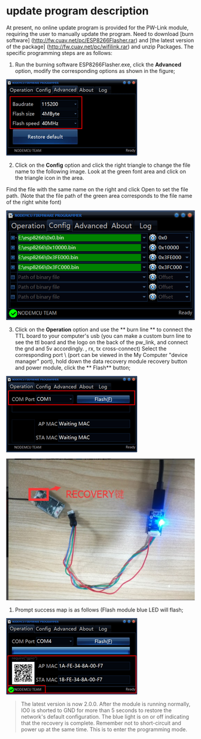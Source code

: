 # update program description

At present, no online update program is provided for the PW-Link module, requiring the user to manually update the program. Need to download [burn software] (http://fw.cuav.net/pc/ESP8266Flasher.rar) and [the latest version of the package] (http://fw.cuav.net/pc/wifilink.rar) and unzip Packages. The specific programming steps are as follows:

1. Run the burning software ESP8266Flasher.exe, click the **Advanced** option, modify the corresponding options as shown in the figure;

![pwlink advanced](../assets/pwlink-update-advanced.png)

2. Click on the **Config** option and click the right triangle to change the file name to the following image. Look at the green font area and click on the triangle icon in the area.

Find the file with the same name on the right and click Open to set the file path. (Note that the file path of the green area corresponds to the file name of the right white font)

![wtr111](../assets/wtr111.png)

3. Click on the **Operation** option and use the ** burn line ** to connect the TTL board to your computer's usb (you can make a custom burn line to see the ttl board and the logo on the back of the pw\_link, and connect the gnd and 5v accordingly. , rx, tx cross-connect) Select the corresponding port \ (port can be viewed in the My Computer "device manager" port), hold down the data recovery module recovery button and power module, click the ** Flash** button;

![pwlink operation](../assets/pwlink-update-operation.png)

![wtr2](../assets/wtr2.jpg)


1. Prompt success map is as follows (Flash module blue LED will flash;

![pwlink update](../assets/pwlink-update-msg.png)


> The latest version is now 2.0.0. After the module is running normally, IO0 is shorted to GND for more than 5 seconds to restore the network's default configuration. The blue light is on or off indicating that the recovery is complete. Remember not to short-circuit and power up at the same time. This is to enter the programming mode.